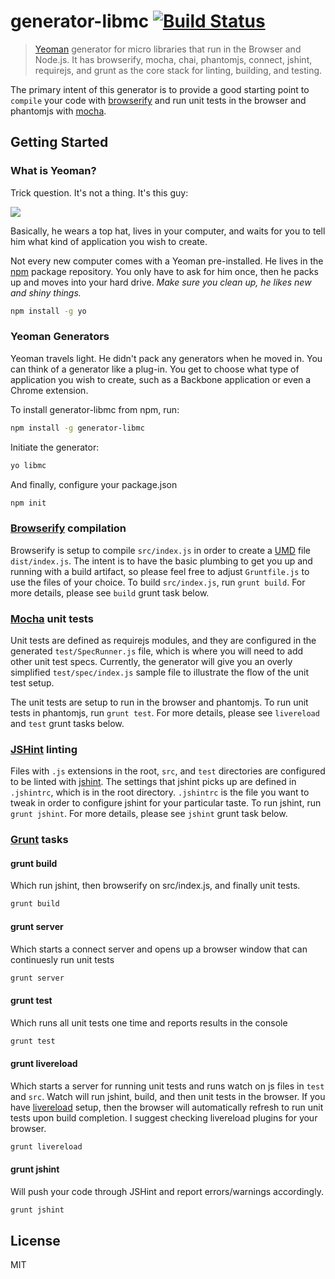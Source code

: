 # generator-libmc [![Build Status](https://secure.travis-ci.org/MiguelCastillo/generator-libmc.png?branch=master)](https://travis-ci.org/MiguelCastillo/generator-libmc)

> [Yeoman](http://yeoman.io) generator for micro libraries that run in the Browser and Node.js. It has browserify, mocha, chai, phantomjs, connect, jshint, requirejs, and grunt as the core stack for linting, building, and testing.

The primary intent of this generator is to provide a good starting point to `compile` your code with [browserify](http://browserify.org/) and run unit tests in the browser and phantomjs with [mocha](http://mochajs.org/).

## Getting Started

### What is Yeoman?

Trick question. It's not a thing. It's this guy:

![](http://i.imgur.com/JHaAlBJ.png)

Basically, he wears a top hat, lives in your computer, and waits for you to tell him what kind of application you wish to create.

Not every new computer comes with a Yeoman pre-installed. He lives in the [npm](https://npmjs.org) package repository. You only have to ask for him once, then he packs up and moves into your hard drive. *Make sure you clean up, he likes new and shiny things.*

```bash
npm install -g yo
```

### Yeoman Generators

Yeoman travels light. He didn't pack any generators when he moved in. You can think of a generator like a plug-in. You get to choose what type of application you wish to create, such as a Backbone application or even a Chrome extension.

To install generator-libmc from npm, run:

```bash
npm install -g generator-libmc
```

Initiate the generator:

```bash
yo libmc
```

And finally, configure your package.json

```bash
npm init
```

### [Browserify](http://browserify.org/) compilation
Browserify is setup to compile `src/index.js` in order to create a [UMD](https://github.com/umdjs/umd) file `dist/index.js`. The intent is to have the basic plumbing to get you up and running with a build artifact, so please feel free to adjust `Gruntfile.js` to use the files of your choice. To build `src/index.js`, run `grunt build`.  For more details, please see `build` grunt task below.

### [Mocha](http://mochajs.org/) unit tests
Unit tests are defined as requirejs modules, and they are configured in the generated `test/SpecRunner.js` file, which is where you will need to add other unit test specs.  Currently, the generator will give you an overly simplified `test/spec/index.js` sample file to illustrate the flow of the unit test setup.

The unit tests are setup to run in the browser and phantomjs. To run unit tests in phantomjs, run `grunt test`. For more details, please see `livereload` and `test` grunt tasks below.

### [JSHint](http://jshint.com/) linting
Files with `.js` extensions in the root, `src`, and `test` directories are configured to be linted with [jshint](http://jshint.com/).  The settings that jshint picks up are defined in `.jshintrc`, which is in the root directory. `.jshintrc` is the file you want to tweak in order to configure jshint for your particular taste. To run jshint, run `grunt jshint`.  For more details, please see `jshint` grunt task below.

### [Grunt](http://gruntjs.com/) tasks

#### grunt build
Which run jshint, then browserify on src/index.js, and finally unit tests.

```bash
grunt build
```

#### grunt server
Which starts a connect server and opens up a browser window that can continuesly run unit tests

```bash
grunt server
```

#### grunt test
Which runs all unit tests one time and reports results in the console

```bash
grunt test
```

#### grunt livereload
Which starts a server for running unit tests and runs watch on js files in `test` and `src`. Watch will run jshint, build, and then unit tests in the browser.  If you have [livereload](http://livereload.com/) setup, then the browser will automatically refresh to run unit tests upon build completion.  I suggest checking livereload plugins for your browser.

```bash
grunt livereload
```

#### grunt jshint
Will push your code through JSHint and report errors/warnings accordingly.

```bash
grunt jshint
```

## License

MIT
